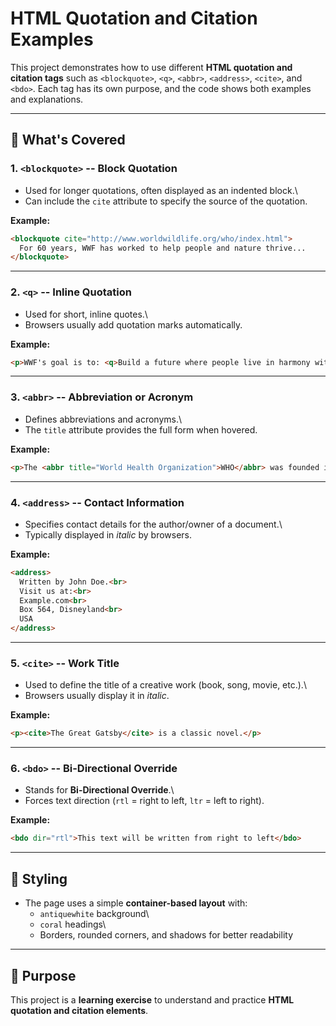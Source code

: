 # HTML Quotation and Citation Examples

This project demonstrates how to use different **HTML quotation and
citation tags** such as `<blockquote>`, `<q>`, `<abbr>`, `<address>`,
`<cite>`, and `<bdo>`. Each tag has its own purpose, and the code shows
both examples and explanations.

------------------------------------------------------------------------

## 📖 What's Covered

### 1. `<blockquote>` -- Block Quotation

-   Used for longer quotations, often displayed as an indented block.\
-   Can include the `cite` attribute to specify the source of the
    quotation.

**Example:**

``` html
<blockquote cite="http://www.worldwildlife.org/who/index.html">
  For 60 years, WWF has worked to help people and nature thrive...
</blockquote>
```

------------------------------------------------------------------------

### 2. `<q>` -- Inline Quotation

-   Used for short, inline quotes.\
-   Browsers usually add quotation marks automatically.

**Example:**

``` html
<p>WWF's goal is to: <q>Build a future where people live in harmony with nature.</q></p>
```

------------------------------------------------------------------------

### 3. `<abbr>` -- Abbreviation or Acronym

-   Defines abbreviations and acronyms.\
-   The `title` attribute provides the full form when hovered.

**Example:**

``` html
<p>The <abbr title="World Health Organization">WHO</abbr> was founded in 1948.</p>
```

------------------------------------------------------------------------

### 4. `<address>` -- Contact Information

-   Specifies contact details for the author/owner of a document.\
-   Typically displayed in *italic* by browsers.

**Example:**

``` html
<address>
  Written by John Doe.<br>
  Visit us at:<br>
  Example.com<br>
  Box 564, Disneyland<br>
  USA
</address>
```

------------------------------------------------------------------------

### 5. `<cite>` -- Work Title

-   Used to define the title of a creative work (book, song, movie,
    etc.).\
-   Browsers usually display it in *italic*.

**Example:**

``` html
<p><cite>The Great Gatsby</cite> is a classic novel.</p>
```

------------------------------------------------------------------------

### 6. `<bdo>` -- Bi-Directional Override

-   Stands for **Bi-Directional Override**.\
-   Forces text direction (`rtl` = right to left, `ltr` = left to
    right).

**Example:**

``` html
<bdo dir="rtl">This text will be written from right to left</bdo>
```

------------------------------------------------------------------------

## 🎨 Styling

-   The page uses a simple **container-based layout** with:
    -   `antiquewhite` background\
    -   `coral` headings\
    -   Borders, rounded corners, and shadows for better readability

------------------------------------------------------------------------

## 📌 Purpose

This project is a **learning exercise** to understand and practice
**HTML quotation and citation elements**.
